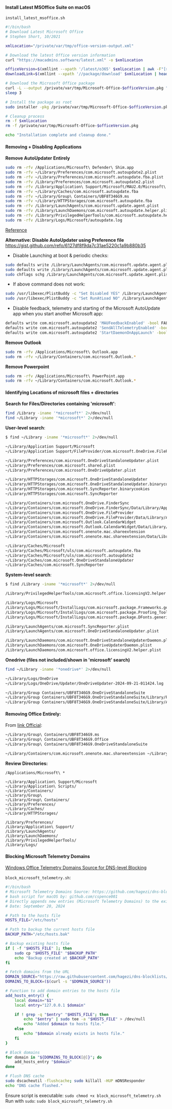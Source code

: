 #### Install Latest MSOffice Suite on macOS

`install_latest_msoffice.sh`
```sh
#!/bin/bash
# Download Latest Microsoft Office
# Stephen Short, 10/2021

xmlLocation="/private/var/tmp/office-version-output.xml"

# Download the latest Office version information
curl "https://macadmins.software/latest.xml" -o $xmlLocation

officeVersion=$(xmllint --xpath '/latest/o365' $xmlLocation | awk -F"[><]" '{print $3}')
downloadLink=$(xmllint --xpath '//package/download' $xmlLocation | head -n 1 | awk -F "[><]" '{print $3}')

# Download the Microsoft Office package
curl -L --output /private/var/tmp/Microsoft-Office-$officeVersion.pkg "$downloadLink"
sleep 3

# Install the package as root
sudo installer -pkg /private/var/tmp/Microsoft-Office-$officeVersion.pkg -target /

# Cleanup process
rm -f $xmlLocation
rm -f /private/var/tmp/Microsoft-Office-$officeVersion.pkg

echo "Installation complete and cleanup done."
```


#### Removing + Disabling Applications 

**Remove AutoUpdater Entirely**
```sh
sudo rm -rfv /Applications/Microsoft\ Defender\ Shim.app
sudo rm -rfv ~/Library/Preferences/com.microsoft.autoupdate2.plist 
sudo rm -rfv ~/Library/Preferences/com.microsoft.autoupdate.fba.plist
sudo rm -rfv /Library/Preferences/com.microsoft.autoupdate2.plist
sudo rm -rfv /Library/Application\ Support/Microsoft/MAU2.0/Microsoft\ AutoUpdate.app
sudo rm -rfv ~/Library/Caches/com.microsoft.autoupdate.fba
sudo rm -rfv ~/Library/Group\ Containers/UBF8T346G9.ms
sudo rm -rfv ~/Library/HTTPStorages/com.microsoft.autoupdate.fba
sudo rm -rfv /Library/LaunchAgents/com.microsoft.update.agent.plist
sudo rm -rfv /Library/LaunchDaemons/com.microsoft.autoupdate.helper.plist
sudo rm -rfv /Library/PrivilegedHelperTools/com.microsoft.autoupdate.helper
sudo rm -rfv /Library/Logs/Microsoft/autoupdate.log
```
[Reference](https://superuser.com/q/1306789)

**Alternative: Disable AutoUpdater using Preference file**
https://gist.github.com/refo/6127df8f9da7c31ae5220c1a9b880b35
- Disable Launching at boot & periodic checks:
```sh
sudo defaults write /Library/LaunchAgents/com.microsoft.update.agent.plist Disabled -bool YES
sudo defaults write /Library/LaunchAgents/com.microsoft.update.agent.plist RunAtLoad -bool NO
sudo chflags schg /Library/LaunchAgents/com.microsoft.update.agent.plist
```
* If above command does not work:
```sh
sudo /usr/libexec/PlistBuddy -c "Set Disabled YES" /Library/LaunchAgents/com.microsoft.update.agent.plist
sudo /usr/libexec/PlistBuddy -c "Set RunAtLoad NO" /Library/LaunchAgents/com.microsoft.update.agent.plist
```

- Disable feedback, telemetry and starting of the Microsoft AutoUpdate app when you start another Microsoft app:
```sh
defaults write com.microsoft.autoupdate2 'MAUFeedbackEnabled' -bool FALSE
defaults write com.microsoft.autoupdate2 'SendAllTelemetryEnabled' -bool FALSE
defaults write com.microsoft.autoupdate2 'StartDaemonOnAppLaunch' -bool FALSE
```


**Remove Outlook**
```sh
sudo rm -rfv /Applications/Microsoft\ Outlook.app
sudo rm -rfv ~/Library/Containers/com.microsoft.Outlook.*
```

**Remove Powerpoint**
```sh
sudo rm -rfv /Applications/Microsoft\ PowerPoint.app
sudo rm -rfv ~/Library/Containers/com.microsoft.Outlook.*
```

#### Identifying Locations of microsoft files + directories

**Search for Files/Directories containing 'microsoft'**:
```sh
find /Library -iname '*microsoft*' 2>/dev/null
find ~/Library -iname '*microsoft*' 2>/dev/null
```

**User-level search**:
```sh
$ find ~/Library -iname '*microsoft*' 2>/dev/null

~/Library/Application Support/Microsoft
~/Library/Application Support/FileProvider/com.microsoft.OneDrive.FileProvider

~/Library/Preferences/com.microsoft.OneDriveStandaloneUpdater.plist
~/Library/Preferences/com.microsoft.shared.plist
~/Library/Preferences/com.microsoft.OneDriveUpdater.plist

~/Library/HTTPStorages/com.microsoft.OneDriveStandaloneUpdater
~/Library/HTTPStorages/com.microsoft.OneDriveStandaloneUpdater.binarycookies
~/Library/HTTPStorages/com.microsoft.SyncReporter.binarycookies
~/Library/HTTPStorages/com.microsoft.SyncReporter

~/Library/Containers/com.microsoft.OneDrive.FinderSync
~/Library/Containers/com.microsoft.OneDrive.FinderSync/Data/Library/Application Scripts/com.microsoft.OneDrive.FinderSync
~/Library/Containers/com.microsoft.OneDrive.FileProvider
~/Library/Containers/com.microsoft.OneDrive.FileProvider/Data/Library/Application Scripts/com.microsoft.OneDrive.FileProvider
~/Library/Containers/com.microsoft.Outlook.CalendarWidget
~/Library/Containers/com.microsoft.Outlook.CalendarWidget/Data/Library/Application Scripts/com.microsoft.Outlook.CalendarWidget
~/Library/Containers/com.microsoft.onenote.mac.shareextension
~/Library/Containers/com.microsoft.onenote.mac.shareextension/Data/Library/Application Scripts/com.microsoft.onenote.mac.shareextension

~/Library/Caches/Microsoft
~/Library/Caches/Microsoft/uls/com.microsoft.autoupdate.fba
~/Library/Caches/Microsoft/uls/com.microsoft.autoupdate2
~/Library/Caches/com.microsoft.OneDriveStandaloneUpdater
~/Library/Caches/com.microsoft.SyncReporter
```

**System-level search**:
```sh
$ find /Library -iname '*microsoft*' 2>/dev/null

/Library/PrivilegedHelperTools/com.microsoft.office.licensingV2.helper

/Library/Logs/Microsoft
/Library/Logs/Microsoft/InstallLogs/com.microsoft.package.Frameworks.generic.postinstall.log
/Library/Logs/Microsoft/InstallLogs/com.microsoft.package.Proofing_Tools.generic.postinstall.log
/Library/Logs/Microsoft/InstallLogs/com.microsoft.package.DFonts.generic.postinstall.log

/Library/LaunchAgents/com.microsoft.SyncReporter.plist
/Library/LaunchAgents/com.microsoft.OneDriveStandaloneUpdater.plist

/Library/LaunchDaemons/com.microsoft.OneDriveStandaloneUpdaterDaemon.plist
/Library/LaunchDaemons/com.microsoft.OneDriveUpdaterDaemon.plist
/Library/LaunchDaemons/com.microsoft.office.licensingV2.helper.plist
```

**Onedrive (files not included/shown in 'microsoft' search)**
```sh 
find ~/Library -iname '*onedrive*' 2>/dev/null

~/Library/Logs/OneDrive
~/Library/Logs/OneDrive/Updater/OneDriveUpdater-2024-09-21-011424.log

~/Library/Group Containers/UBF8T346G9.OneDriveStandaloneSuite
~/Library/Group Containers/UBF8T346G9.OneDriveStandaloneSuite/Library/Preferences/UBF8T346G9.OneDriveStandaloneSuite.plist
~/Library/Group Containers/UBF8T346G9.OneDriveStandaloneSuite/Library/Application Scripts/UBF8T346G9.OneDriveStandaloneSuite
```


#### Removing Office Entirely:

From [link Official](https://support.microsoft.com/en-us/office/uninstall-office-for-mac-eefa1199-5b58-43af-8a3d-b73dc1a8cae3):

```sh
~/Library/Group\ Containers/UBF8T346G9.ms
~/Library/Group\ Containers/UBF8T346G9.Office 
~/Library/Group\ Containers/UBF8T346G9.OneDriveStandaloneSuite
```

```sh
~/Library/Containers/com.microsoft.onenote.mac.shareextension ~/Library/Containers/com.microsoft.OneDrive.FileProvider ~/Library/Containers/com.microsoft.OneDrive.FinderSync
```

**Review Directories:**
```
/Applications/Microsoft\ *

~/Library/Application\ Support/Microsoft
~/Library/Application\ Scripts/
~/Library/Containers/
~/Library/Group\
~/Library/Group\ Containers/
~/Library/Preferences/
~/Library/Caches/
~/Library/HTTPStorages/

/Library/Preferences/
/Library/Application\ Support/
/Library/LaunchAgents/
/Library/LaunchDaemons/
/Library/PrivilegedHelperTools/
/Library/Logs/
```


#### Blocking Microsoft Telemetry Domains

[Windows Office Telemetry Domains Source for DNS-level Blocking](https://github.com/hagezi/dns-blocklists/blob/main/hosts/native.winoffice.txt)

`block_microsoft_telemetry.sh`:
```sh
#!/bin/bash
# Microsoft Telemetry Domains Source: https://github.com/hagezi/dns-blocklists/blob/main/hosts/native.winoffice.txt
# bash script for macOS by: github.com/cspence001
# Directly appends new entries (Microsoft Telemetry Domains) to the existing /etc/hosts file without modifying its current content.
# Date: September 20, 2024

# Path to the hosts file
HOSTS_FILE="/etc/hosts"

# Path to backup the current hosts file
BACKUP_PATH="/etc/hosts.bak"

# Backup existing hosts file
if [ -f "$HOSTS_FILE" ]; then
    sudo cp "$HOSTS_FILE" "$BACKUP_PATH"
    echo "Backup created at $BACKUP_PATH"
fi

# Fetch domains from the URL
DOMAIN_SOURCE="https://raw.githubusercontent.com/hagezi/dns-blocklists/refs/heads/main/domains/native.winoffice.txt"
DOMAINS_TO_BLOCK=($(curl -s "$DOMAIN_SOURCE"))

# Function to add domain entries to the hosts file
add_hosts_entry() {
    local domain="$1"
    local entry="127.0.0.1 $domain"

    if ! grep -q "$entry" "$HOSTS_FILE"; then
        echo "$entry" | sudo tee -a "$HOSTS_FILE" > /dev/null
        echo "Added $domain to hosts file."
    else
        echo "$domain already exists in hosts file."
    fi
}

# Block domains
for domain in "${DOMAINS_TO_BLOCK[@]}"; do
    add_hosts_entry "$domain"
done

# Flush DNS cache
sudo dscacheutil -flushcache; sudo killall -HUP mDNSResponder
echo "DNS cache flushed."

```

Ensure script is executable: `sudo chmod +x block_microsoft_telemetry.sh`
Run with `sudo`:  `sudo block_microsoft_telemetry.sh`